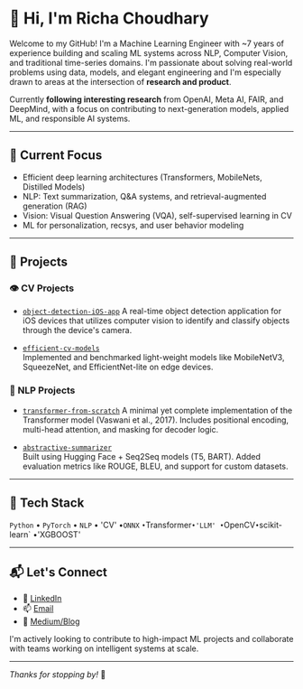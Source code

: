 # 👋 Hi, I'm Richa Choudhary

Welcome to my GitHub! I'm a Machine Learning Engineer with ~7 years of experience building and scaling ML systems across NLP, Computer Vision, and traditional time-series domains. I'm passionate about solving real-world problems using data, models, and elegant engineering and I'm especially drawn to areas at the intersection of **research and product**.

Currently **following interesting research** from OpenAI, Meta AI, FAIR, and DeepMind, with a focus on contributing to next-generation models, applied ML, and responsible AI systems.

---

## 🔬 Current Focus

- Efficient deep learning architectures (Transformers, MobileNets, Distilled Models)
- NLP: Text summarization, Q&A systems, and retrieval-augmented generation (RAG)
- Vision: Visual Question Answering (VQA), self-supervised learning in CV
- ML for personalization, recsys, and user behavior modeling

---

## 📂 Projects

### 👁️ CV Projects

- [`object-detection-iOS-app`](https://github.com/richachoudhary/object-detection-ios-app)
  A real-time object detection application for iOS devices that utilizes computer vision to identify and classify objects through the device's camera.


- [`efficient-cv-models`]()  
  Implemented and benchmarked light-weight models like MobileNetV3, SqueezeNet, and EfficientNet-lite on edge devices.  

### 🧠 NLP Projects

- [`transformer-from-scratch`](https://github.com/richachoudhary/MLCoding/blob/main/NLP_GENAI/transformer.py)
  A minimal yet complete implementation of the Transformer model (Vaswani et al., 2017). Includes positional encoding, multi-head attention, and masking for decoder logic.  


- [`abstractive-summarizer`](https://github.com/yourusername/abstractive-summarizer)  
  Built using Hugging Face + Seq2Seq models (T5, BART). Added evaluation metrics like ROUGE, BLEU, and support for custom datasets.  


---


## 🧰 Tech Stack

`Python` • `PyTorch` • `NLP` • 'CV'  •`ONNX` ` • `Transformer` •'LLM' • `OpenCV` • `scikit-learn` •'XGBOOST'  

---

## 📬 Let's Connect

- 💼 [LinkedIn](https://www.linkedin.com/in/richa-choudhary0709/)  
- 📫 [Email](richa_choudhary07.09@gmail.com)
- 🧠 [Medium/Blog](https://medium.com/@richa4dhry/building-a-real-time-object-detection-app-with-swiftui-coreml-and-vision-cd476c88434d)

I'm actively looking to contribute to high-impact ML projects and collaborate with teams working on intelligent systems at scale.

---

*Thanks for stopping by!* 🌱
